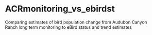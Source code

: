 # ACRmonitoring_vs_ebirdst
Comparing estimates of bird population change from Audubon Canyon Ranch long term monitoring to eBird status and trend estimates
